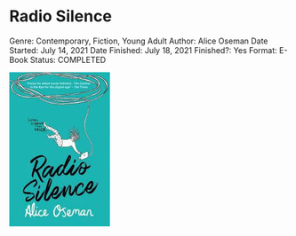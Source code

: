 # Radio Silence

Genre: Contemporary, Fiction, Young Adult
Author: Alice Oseman
Date Started: July 14, 2021
Date Finished: July 18, 2021
Finished?: Yes
Format: E-Book
Status: COMPLETED

![Radio%20Silence%2092fe7b6d9bbd44d48c39003cb3c1374e/Untitled.png](Radio%20Silence%2092fe7b6d9bbd44d48c39003cb3c1374e/Untitled.png)